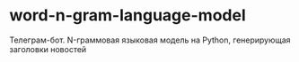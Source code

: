 # word-n-gram-language-model
Телеграм-бот. N-граммовая языковая модель на Python, генерирующая заголовки новостей
